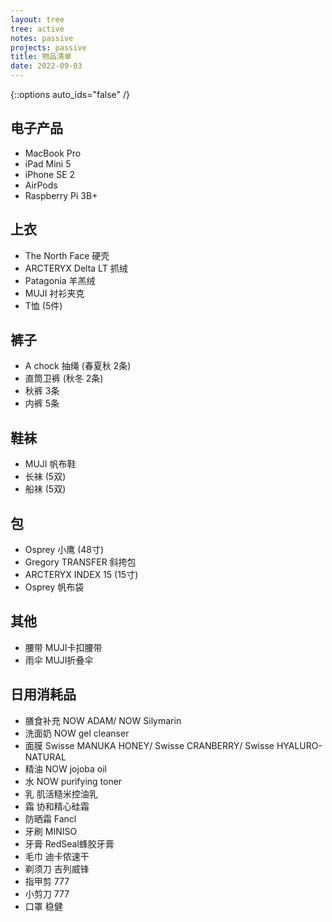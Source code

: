 ```yaml
---
layout: tree
tree: active
notes: passive
projects: passive
title: 物品清单
date: 2022-09-03
---
```



{::options auto_ids="false" /}


## 电子产品
* MacBook Pro
* iPad Mini 5
* iPhone SE 2
* AirPods
* Raspberry Pi 3B+

## 上衣
* The North Face 硬壳
* ARCTERYX Delta LT 抓绒
* Patagonia 羊羔绒
* MUJI 衬衫夹克
* T恤 (5件)

## 裤子
* A chock 抽绳 (春夏秋 2条)
* 直筒卫裤 (秋冬 2条)
* 秋裤 3条
* 内裤 5条

## 鞋袜
* MUJI 帆布鞋
* 长袜 (5双)
* 船袜 (5双)

## 包
* Osprey 小鹰 (48寸)
* Gregory TRANSFER 斜挎包
* ARCTERYX INDEX 15 (15寸)
* Osprey 帆布袋

## 其他
* 腰带 MUJI卡扣腰带
* 雨伞 MUJI折叠伞

## 日用消耗品
* 膳食补充 NOW ADAM/ NOW Silymarin
* 洗面奶 NOW gel cleanser
* 面膜 Swisse MANUKA HONEY/ Swisse CRANBERRY/ Swisse HYALURO-NATURAL
* 精油 NOW jojoba oil
* 水 NOW purifying toner
* 乳 肌活糙米控油乳
* 霜 协和精心硅霜
* 防晒霜 Fancl
* 牙刷 MINISO
* 牙膏 RedSeal蜂胶牙膏
* 毛巾 迪卡侬速干
* 剃须刀 吉列威锋
* 指甲剪 777
* 小剪刀 777
* 口罩 稳健

